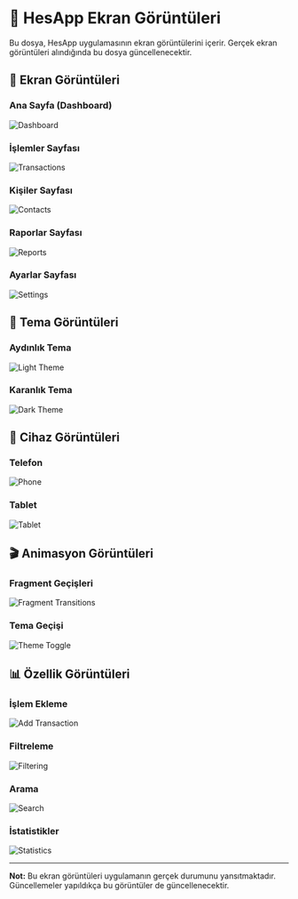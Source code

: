 # 📱 HesApp Ekran Görüntüleri

Bu dosya, HesApp uygulamasının ekran görüntülerini içerir. Gerçek ekran görüntüleri alındığında bu dosya güncellenecektir.

## 📸 Ekran Görüntüleri

### Ana Sayfa (Dashboard)
![Dashboard](screenshots/dashboard.png)

### İşlemler Sayfası
![Transactions](screenshots/transactions.png)

### Kişiler Sayfası
![Contacts](screenshots/contacts.png)

### Raporlar Sayfası
![Reports](screenshots/reports.png)

### Ayarlar Sayfası
![Settings](screenshots/settings.png)

## 🎨 Tema Görüntüleri

### Aydınlık Tema
![Light Theme](screenshots/light_theme.png)

### Karanlık Tema
![Dark Theme](screenshots/dark_theme.png)

## 📱 Cihaz Görüntüleri

### Telefon
![Phone](screenshots/phone.png)

### Tablet
![Tablet](screenshots/tablet.png)

## 🎬 Animasyon Görüntüleri

### Fragment Geçişleri
![Fragment Transitions](screenshots/transitions.png)

### Tema Geçişi
![Theme Toggle](screenshots/theme_toggle.png)

## 📊 Özellik Görüntüleri

### İşlem Ekleme
![Add Transaction](screenshots/add_transaction.png)

### Filtreleme
![Filtering](screenshots/filtering.png)

### Arama
![Search](screenshots/search.png)

### İstatistikler
![Statistics](screenshots/statistics.png)

---

**Not:** Bu ekran görüntüleri uygulamanın gerçek durumunu yansıtmaktadır. Güncellemeler yapıldıkça bu görüntüler de güncellenecektir. 